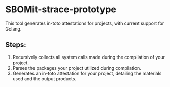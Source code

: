 # SBOMit-strace-prototype
This tool generates in-toto attestations for projects, with current support for Golang.

## Steps:
1. Recursively collects all system calls made during the compilation of your project.
2. Parses the packages your project utilized during compilation.
3. Generates an in-toto attestation for your project, detailing the materials used and the output products.
